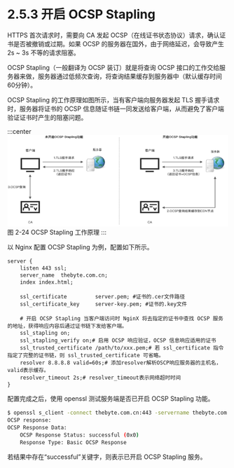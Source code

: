 # 2.5.3 开启 OCSP Stapling

HTTPS 首次请求时，需要向 CA 发起 OCSP（在线证书状态协议）请求，确认证书是否被撤销或过期。如果 OCSP 的服务器在国外，由于网络延迟，会导致产生 2s ~ 3s 不等的请求阻塞。

OCSP Stapling（一般翻译为 OCSP 装订）就是将查询 OCSP 接口的工作交给服务器来做，服务器通过低频次查询，将查询结果缓存到服务器中（默认缓存时间60分钟）。

OCSP Stapling 的工作原理如图所示，当有客户端向服务器发起 TLS 握手请求时，服务器将证书的 OCSP 信息随证书链一同发送给客户端，从而避免了客户端验证证书时产生的阻塞问题。

:::center
  ![](../assets/OCSP-Stapling.png)<br/>
 图 2-24 OCSP Stapling 工作原理
:::

以 Nginx 配置 OCSP Stapling 为例，配置如下所示。

```nginx configuration
server {
    listen 443 ssl;
    server_name  thebyte.com.cn;
    index index.html;

    ssl_certificate         server.pem; #证书的.cer文件路径
    ssl_certificate_key     server-key.pem; #证书的.key文件

    # 开启 OCSP Stapling 当客户端访问时 NginX 将去指定的证书中查找 OCSP 服务的地址，获得响应内容后通过证书链下发给客户端。
    ssl_stapling on;
    ssl_stapling_verify on;# 启用 OCSP 响应验证，OCSP 信息响应适用的证书
    ssl_trusted_certificate /path/to/xxx.pem;# 若 ssl_certificate 指令指定了完整的证书链，则 ssl_trusted_certificate 可省略。
    resolver 8.8.8.8 valid=60s;# 添加resolver解析OSCP响应服务器的主机名，valid表示缓存。
    resolver_timeout 2s;# resolver_timeout表示网络超时时间
}
```

配置完成之后，使用 openssl 测试服务端是否已开启 OCSP Stapling 功能。

```bash 
$ openssl s_client -connect thebyte.com.cn:443 -servername thebyte.com.cn -status -tlsextdebug < /dev/null 2>&1 | grep "OCSP" 
OCSP response:
OCSP Response Data:
    OCSP Response Status: successful (0x0)
    Response Type: Basic OCSP Response
```
若结果中存在“successful”关键字，则表示已开启 OCSP Stapling 服务。
